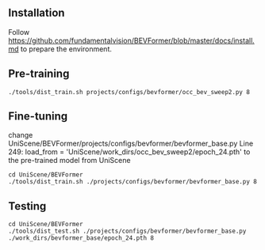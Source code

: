 ## Installation
Follow https://github.com/fundamentalvision/BEVFormer/blob/master/docs/install.md to prepare the environment.

## Pre-training
```
./tools/dist_train.sh projects/configs/bevformer/occ_bev_sweep2.py 8
```

## Fine-tuning

change UniScene/BEVFormer/projects/configs/bevformer/bevformer_base.py Line 249: load_from = 'UniScene/work_dirs/occ_bev_sweep2/epoch_24.pth' to the pre-trained model from UniScene

```
cd UniScene/BEVFormer
./tools/dist_train.sh ./projects/configs/bevformer/bevformer_base.py 8
```
## Testing

```
cd UniScene/BEVFormer
./tools/dist_test.sh ./projects/configs/bevformer/bevformer_base.py ./work_dirs/bevformer_base/epoch_24.pth 8
```
